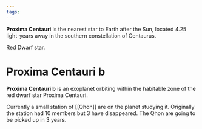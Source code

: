 ```yaml
---
tags:
---
```

**Proxima Centauri** is the nearest star to Earth after the Sun, located 4.25 light-years away in the southern constellation of Centaurus.

Red Dwarf star.
# Proxima Centauri b
**Proxima Centauri b** is an exoplanet orbiting within the habitable zone of the red dwarf star Proxima Centauri.

Currently a small station of [[Qhon]] are on the planet studying it. Originally the station had 10 members but 3 have disappeared. The Qhon are going to be picked up in 3 years.